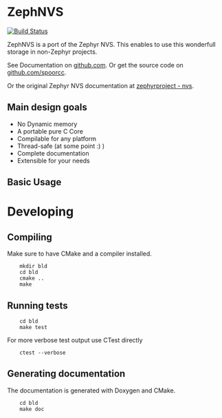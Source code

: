 # ZephNVS

[![Build Status](https://travis-ci.org/spoorcc/zephNVS.svg?branch=master)](https://travis-ci.org/spoorcc/zephNVS)

ZephNVS is a port of the Zephyr NVS. This enables to use this wonderfull storage in non-Zephyr projects.

See Documentation on [github.com](https://spoorcc.github.io/zephnvs). 
Or get the source code on [github.com/spoorcc](https://github.com/spoorcc/zephnvs).

Or the original Zephyr NVS documentation at [zephyrproject - nvs](https://docs.zephyrproject.org/latest/reference/storage/nvs/nvs.html).

## Main design goals

* No Dynamic memory
* A portable pure C Core
* Compilable for any platform
* Thread-safe (at some point :) )
* Complete documentation
* Extensible for your needs

## Basic Usage


# Developing

## Compiling

Make sure to have CMake and a compiler installed.

~~~~~~~~~~~~~~~{.sh}
    mkdir bld
    cd bld
    cmake ..
    make
~~~~~~~~~~~~~~~

## Running tests

~~~~~~~~~~~~~~~{.sh}
    cd bld
    make test
~~~~~~~~~~~~~~~

For more verbose test output use CTest directly

~~~~~~~~~~~~~~~{.sh}
    ctest --verbose
~~~~~~~~~~~~~~~

## Generating documentation

The documentation is generated with Doxygen and CMake.

~~~~~~~~~~~~~~~{.sh}
    cd bld
    make doc
~~~~~~~~~~~~~~~
